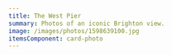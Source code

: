 ```yaml
---
title: The West Pier
summary: Photos of an iconic Brighton view.
image: /images/photos/1598639100.jpg
itemsComponent: card-photo
---
```


